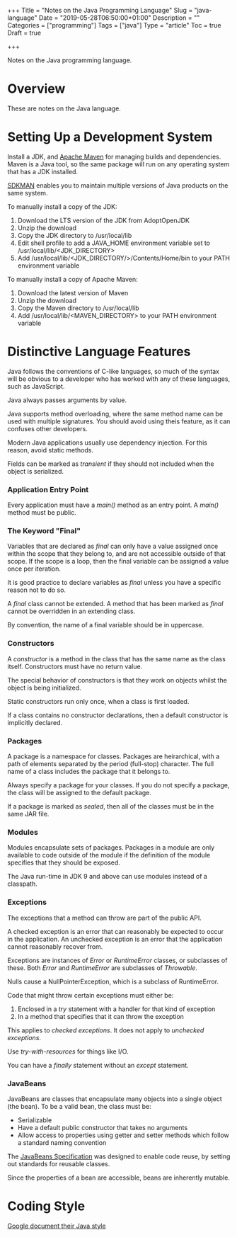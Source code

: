 +++
Title = "Notes on the Java Programming Language"
Slug = "java-language"
Date = "2019-05-28T06:50:00+01:00"
Description = ""
Categories = ["programming"]
Tags = ["java"]
Type = "article"
Toc = true
Draft = true

+++

Notes on the Java programming language.

<!--more-->

# Overview

These are notes on the Java language.

# Setting Up a Development System

Install a JDK, and [Apache Maven](https://maven.apache.org/) for managing builds and dependencies. Maven is a Java tool, so the same package will run on any operating system that has a JDK installed.

[SDKMAN](https://sdkman.io/) enables you to maintain multiple versions of Java products on the same system.

To manually install a copy of the JDK:

1. Download the LTS version of the JDK from AdoptOpenJDK
2. Unzip the download
3. Copy the JDK directory to /usr/local/lib
4. Edit shell profile to add a JAVA_HOME environment variable set to /usr/local/lib/<JDK_DIRECTORY>
5. Add /usr/local/lib/<JDK_DIRECTORY/>/Contents/Home/bin to your PATH environment variable

To manually install a copy of Apache Maven:

1. Download the latest version of Maven
2. Unzip the download
3. Copy the Maven directory to /usr/local/lib
4. Add /usr/local/lib/<MAVEN_DIRECTORY> to your PATH environment variable

# Distinctive Language Features

Java follows the conventions of C-like languages, so much of the syntax will be obvious to a developer who has worked with any of these languages, such as JavaScript.

Java always passes arguments by value.

Java supports method overloading, where the same method name can be used with multiple signatures. You should avoid using theis feature, as it can confuses other developers.

Modern Java applications usually use dependency injection. For this reason, avoid static methods.

Fields can be marked as _transient_ if they should not included when the object is serialized.

### Application Entry Point

Every application must have a _main()_ method as an entry point. A _main()_ method must be public.

### The Keyword "Final"

Variables that are declared as _final_ can only have a value assigned once within the scope that they belong to, and are not accessible outside of that scope. If the scope is a loop, then the final variable can be assigned a value once per iteration.

It is good practice to declare variables as _final_ unless you have a specific reason not to do so.

A _final_ class cannot be extended. A method that has been marked as _final_ cannot be overridden in an extending class.

By convention, the name of a final variable should be in uppercase.

### Constructors

A _constructor_ is a method in the class that has the same name as the class itself. Constructors must have no return value.

The special behavior of constructors is that they work on objects whilst the object is being initialized.

Static constructors run only once, when a class is first loaded.

If a class contains no constructor declarations, then a default constructor is implicitly declared.

### Packages

A package is a namespace for classes. Packages are heirarchical, with a path of elements separated by the period (full-stop) character. The full name of a class includes the package that it belongs to.

Always specify a package for your classes. If you do not specify a package, the class will be assigned to the default package.

If a package is marked as _sealed_, then all of the classes must be in the same JAR file.

### Modules

Modules encapsulate sets of packages. Packages in a module are only available to code outside of the module if the definition of the module specifies that they should be exposed.

The Java run-time in JDK 9 and above can use modules instead of a classpath.

### Exceptions

The exceptions that a method can throw are part of the public API.

A checked exception is an error that can reasonably be expected to occur in the application. An unchecked exception is an error that the application cannot reasonably recover from.

Exceptions are instances of _Error_ or _RuntimeError_ classes, or subclasses of these. Both _Error_ and _RuntimeError_ are subclasses of _Throwable_.

Nulls cause a NullPointerException, which is a subclass of RuntimeError.

Code that might throw certain exceptions must either be:

1. Enclosed in a _try_ statement with a handler for that kind of exception
2. In a method that specifies that it can throw the exception

This applies to _checked exceptions_. It does not apply to _unchecked exceptions_.

Use _try-with-resources_ for things like I/O.

You can have a _finally_ statement without an _except_ statement.

### JavaBeans

JavaBeans are classes that encapsulate many objects into a single object (the bean). To be a valid bean, the class must be:

- Serializable
- Have a default public constructor that takes no arguments
- Allow access to properties using getter and setter methods which follow a standard naming convention

The [JavaBeans Specification](https://www.oracle.com/technetwork/java/javase/documentation/spec-136004.html) was designed to enable code reuse, by setting out standards for reusable classes.

Since the properties of a bean are accessible, beans are inherently mutable.

# Coding Style

[Google document their Java style](https://google.github.io/styleguide/javaguide.html)
